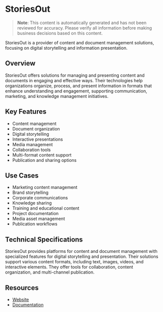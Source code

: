 # StoriesOut

> **Note**: This content is automatically generated and has not been reviewed for accuracy. Please verify all information before making business decisions based on this content.

StoriesOut is a provider of content and document management solutions, focusing on digital storytelling and information presentation.

## Overview

StoriesOut offers solutions for managing and presenting content and documents in engaging and effective ways. Their technologies help organizations organize, process, and present information in formats that enhance understanding and engagement, supporting communication, marketing, and knowledge management initiatives.

## Key Features

- Content management
- Document organization
- Digital storytelling
- Interactive presentations
- Media management
- Collaboration tools
- Multi-format content support
- Publication and sharing options

## Use Cases

- Marketing content management
- Brand storytelling
- Corporate communications
- Knowledge sharing
- Training and educational content
- Project documentation
- Media asset management
- Publication workflows

## Technical Specifications

StoriesOut provides platforms for content and document management with specialized features for digital storytelling and presentation. Their solutions support various content formats, including text, images, videos, and interactive elements. They offer tools for collaboration, content organization, and multi-channel publication.

## Resources

- [Website](https://www.storiesout.com)
- [Documentation](https://www.storiesout.com/resources)
